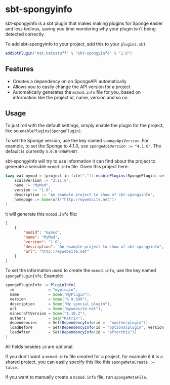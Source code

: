 # sbt-spongyinfo

sbt-spongyinfo is a sbt plugin that makes making plugins for Sponge easier and less tedious, saving you time wondering why your plugin isn't being detected correctly.

To add sbt-spongyinfo to your project, add this to your `plugins.sbt`

```scala
addSbtPlugin("net.katsstuff" % "sbt-spongyinfo" % "1.0")
```

## Features
* Creates a dependency on on SpongeAPI automatically
* Allows you to easily change the API version for a project
* Automatically generates the `mcmod.info` file for you, based on information like the project id, name, version and so on.

## Usage

To just roll with the default settings, simply enable the plugin for the project, like so `enablePlugins(SpongePlugin)`.

To set the Sponge version, use the key named `spongeApiVersion`. For example, to set the Sponge to 4.1.0, use `spongeApiVersion := "4.1.0"`. The default is currently `5.0.0-SNAPSHOT`.

sbt-spongyinfo will try to use information it can find about the project to generate a sensible `mcmod.info` file. Given this project here:

```scala
lazy val mymod = (project in file(".")).enablePlugins(SpongePlugin).settings(
	scalaVersion := "2.11.8",
	name := "MyMod",
	version := "1.0",
	description := "An example project to show of sbt-spongyinfo",
	homepage := Some(url("http://mywebsite.net"))
)
```

it will generate this `mcmod.info` file:

```json
[
    {
        "modid": "mymod",
        "name": "MyMod",
        "version": "1.0",
        "description": "An example project to show of sbt-spongyinfo",
        "url": "http://mywebsite.net"
    }
]

```

To set the information used to create the `mcmod.info`, use the key named `spongePluginInfo`. Example:
```scala
spongePluginInfo := PluginInfo(
  id               = "myplugin",
  name             = Some("MyPlugin"),
  version          = Some("9.9.999"),
  description      = Some("My special plugin"),
  url              = Some("mywebsite.net"),
  minecraftVersion = Some("1.10.2"),
  authors          = Seq("Katrix"),
  dependencies     = Set(DependencyInfo(id =  "myotherplugin")),
  loadBefore       = Set(DependencyInfo(id = "optionalplugin", version = Some("0.0.1"))),
  loadAfter        = Set(DependencyInfo(id = "afterthis"))
)
```
All fields besides `id` are optional.

If you don't want a `mcmod.info` file created for a project, for example if it is a shared project, you can easily specify this like this `spongeMetaCreate := false`.

If you want to manually create a `mcmod.info` file, run `spongeMetaFile`.